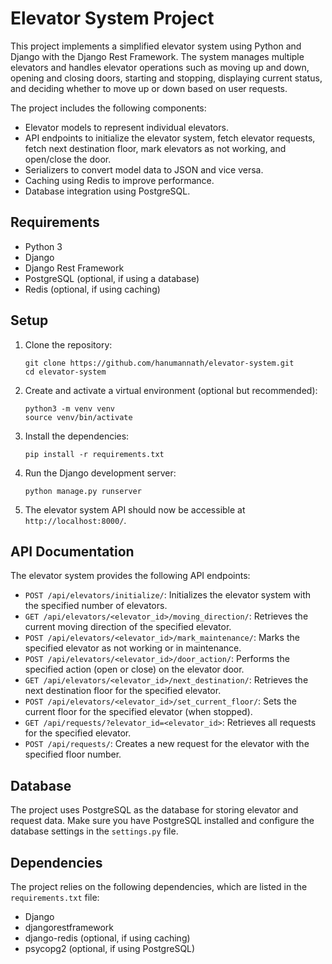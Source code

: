 # Elevator System Project

This project implements a simplified elevator system using Python and Django with the Django Rest Framework. The system manages multiple elevators and handles elevator operations such as moving up and down, opening and closing doors, starting and stopping, displaying current status, and deciding whether to move up or down based on user requests.

The project includes the following components:

- Elevator models to represent individual elevators.
- API endpoints to initialize the elevator system, fetch elevator requests, fetch next destination floor, mark elevators as not working, and open/close the door.
- Serializers to convert model data to JSON and vice versa.
- Caching using Redis to improve performance.
- Database integration using PostgreSQL.

## Requirements

- Python 3
- Django
- Django Rest Framework
- PostgreSQL (optional, if using a database)
- Redis (optional, if using caching)

## Setup

1. Clone the repository:

   ```
   git clone https://github.com/hanumannath/elevator-system.git
   cd elevator-system
   ```

2. Create and activate a virtual environment (optional but recommended):

   ```
   python3 -m venv venv
   source venv/bin/activate
   ```

3. Install the dependencies:

   ```
   pip install -r requirements.txt
   ```

4. Run the Django development server:

   ```
   python manage.py runserver
   ```

5. The elevator system API should now be accessible at `http://localhost:8000/`.

## API Documentation

The elevator system provides the following API endpoints:

- `POST /api/elevators/initialize/`: Initializes the elevator system with the specified number of elevators.
- `GET /api/elevators/<elevator_id>/moving_direction/`: Retrieves the current moving direction of the specified elevator.
- `POST /api/elevators/<elevator_id>/mark_maintenance/`: Marks the specified elevator as not working or in maintenance.
- `POST /api/elevators/<elevator_id>/door_action/`: Performs the specified action (open or close) on the elevator door.
- `GET /api/elevators/<elevator_id>/next_destination/`: Retrieves the next destination floor for the specified elevator.
- `POST /api/elevators/<elevator_id>/set_current_floor/`: Sets the current floor for the specified elevator (when stopped).
- `GET /api/requests/?elevator_id=<elevator_id>`: Retrieves all requests for the specified elevator.
- `POST /api/requests/`: Creates a new request for the elevator with the specified floor number.

## Database

The project uses PostgreSQL as the database for storing elevator and request data. Make sure you have PostgreSQL installed and configure the database settings in the `settings.py` file.


## Dependencies

The project relies on the following dependencies, which are listed in the `requirements.txt` file:

- Django
- djangorestframework
- django-redis (optional, if using caching)
- psycopg2 (optional, if using PostgreSQL)
